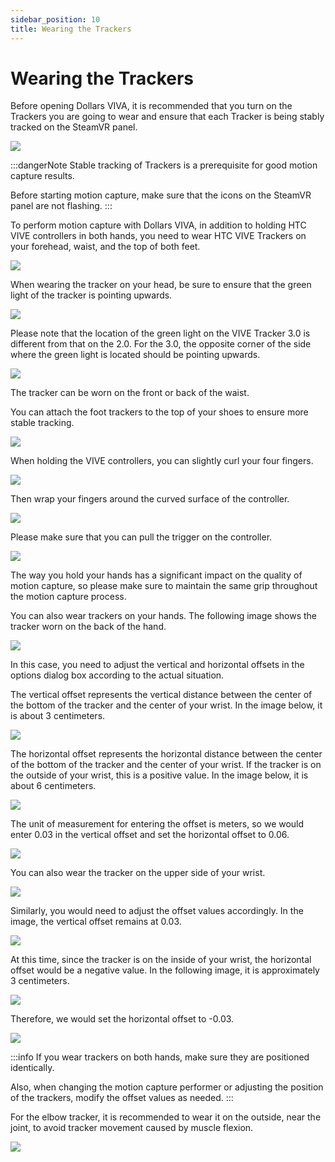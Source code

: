```yaml
---
sidebar_position: 10
title: Wearing the Trackers
---
```


# Wearing the Trackers

Before opening Dollars VIVA, it is recommended that you turn on the Trackers you are going to wear and ensure that each Tracker is being stably tracked on the SteamVR panel.

![](../img/2023-11-02-19-42-26-939.mp4.jpg#center)

:::dangerNote
Stable tracking of Trackers is a prerequisite for good motion capture results. 

Before starting motion capture, make sure that the icons on the SteamVR panel are not flashing.
:::

To perform motion capture with Dollars VIVA, in addition to holding HTC VIVE controllers in both hands, you need to wear HTC VIVE Trackers on your forehead, waist, and the top of both feet.

![](../img/FkljWrLx3A0Ziey9xwbMXmGEXX8M.png#center)

When wearing the tracker on your head, be sure to ensure that the green light of the tracker is pointing upwards.

![](../img/FgrS3TO83-n0tbFbzLjT7eFpNl0-.jpg#center)

Please note that the location of the green light on the VIVE Tracker 3.0 is different from that on the 2.0. For the 3.0, the opposite corner of the side where the green light is located should be pointing upwards.

![](../img/Fh8_CGkjtgeLAi78SJW600jm1E90.png#center)

The tracker can be worn on the front or back of the waist.

You can attach the foot trackers to the top of your shoes to ensure more stable tracking.

![](../img/FmDLmZ0G2He4vIPw6wYHFtkPXBkl.png#center)

When holding the VIVE controllers, you can slightly curl your four fingers.

![](../img/FkvOtdy9CTzfLicZm-8aayDAsQaK.png#center)

Then wrap your fingers around the curved surface of the controller.

![](../img/Fsi1TUTwiufxtKITmnrcKlTePUHl.png#center)

Please make sure that you can pull the trigger on the controller.

![](../img/Fi9HKB4qS3vHtBQ88jAF46D7Lb7c.png#center)

The way you hold your hands has a significant impact on the quality of motion capture, so please make sure to maintain the same grip throughout the motion capture process.

You can also wear trackers on your hands. The following image shows the tracker worn on the back of the hand.

![](../img/Fq3lZe6EYODEvfoA29OPS-gv7Bbe.jpg#center)

In this case, you need to adjust the vertical and horizontal offsets in the options dialog box according to the actual situation.

The vertical offset represents the vertical distance between the center of the bottom of the tracker and the center of your wrist. In the image below, it is about 3 centimeters.

![](../img/2023_11_02_20_35_25-Frw7JTwnDZJ.png#center)

The horizontal offset represents the horizontal distance between the center of the bottom of the tracker and the center of your wrist. If the tracker is on the outside of your wrist, this is a positive value. In the image below, it is about 6 centimeters.

![](../img/2023_11_02_20_35_53-Fitox_m2OcqTgPxo3VjaaU.png#center)

The unit of measurement for entering the offset is meters, so we would enter 0.03 in the vertical offset and set the horizontal offset to 0.06.

![](../img/2023_11_02_20_23_10-Dollars_VIVA.png#center)

You can also wear the tracker on the upper side of your wrist.

![](../img/FpOD6I8yQuXtlw_-_pEvo16fR7em.jpg#center)

Similarly, you would need to adjust the offset values accordingly. In the image, the vertical offset remains at 0.03.

![](../img/2023_11_02_20_39_35-FmnMhm-L7UqIwM.png#center)

At this time, since the tracker is on the inside of your wrist, the horizontal offset would be a negative value. In the following image, it is approximately 3 centimeters.

![](../img/2023_11_02_20_39_59-FryyGWUkLZhqc1Ao_TPQ.png#center)

Therefore, we would set the horizontal offset to -0.03.

![](../img/2023_11_02_20_43_32-Dollars_VIVA.png#center)

:::info
If you wear trackers on both hands, make sure they are positioned identically.

Also, when changing the motion capture performer or adjusting the position of the trackers, modify the offset values as needed.
:::

For the elbow tracker, it is recommended to wear it on the outside, near the joint, to avoid tracker movement caused by muscle flexion.

![](../img/Ft045U6qMKlZqgaaVcuB9KFST4BG.png#center)

